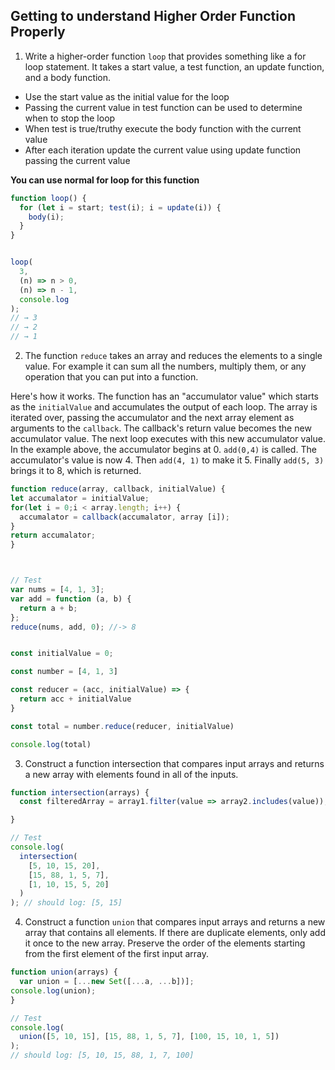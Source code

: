 ## Getting to understand Higher Order Function Properly

1. Write a higher-order function `loop` that provides something like a for loop statement. It takes a start value, a test function, an update function, and a body function.

- Use the start value as the initial value for the loop
- Passing the current value in test function can be used to determine when to stop the loop
- When test is true/truthy execute the body function with the current value
- After each iteration update the current value using update function passing the current value

**You can use normal for loop for this function**

```js
function loop() {
  for (let i = start; test(i); i = update(i)) {
    body(i);
  }
}


loop(
  3,
  (n) => n > 0,
  (n) => n - 1,
  console.log
);
// → 3
// → 2
// → 1
```

2. The function `reduce` takes an array and reduces the elements to a single value. For example it can sum all the numbers, multiply them, or any operation that you can put into a function.

Here's how it works. The function has an "accumulator value" which starts as the `initialValue` and accumulates the output of each loop. The array is iterated over, passing the accumulator and the next array element as arguments to the `callback`. The callback's return value becomes the new accumulator value. The next loop executes with this new accumulator value. In the example above, the accumulator begins at 0. `add(0,4)` is called. The accumulator's value is now 4. Then `add(4, 1)` to make it 5. Finally `add(5, 3)` brings it to 8, which is returned.

```js
function reduce(array, callback, initialValue) {
let accumalator = initialValue;
for(let i = 0;i < array.length; i++) {
  accumalator = callback(accumalator, array [i]);
}
return accumalator;
}



// Test
var nums = [4, 1, 3];
var add = function (a, b) {
  return a + b;
};
reduce(nums, add, 0); //-> 8


const initialValue = 0;

const number = [4, 1, 3]

const reducer = (acc, initialValue) => {
  return acc + initialValue
}

const total = number.reduce(reducer, initialValue)

console.log(total)

```

3. Construct a function intersection that compares input arrays and returns a new array with elements found in all of the inputs.

```js
function intersection(arrays) {
  const filteredArray = array1.filter(value => array2.includes(value));

}

// Test
console.log(
  intersection(
    [5, 10, 15, 20],
    [15, 88, 1, 5, 7],
    [1, 10, 15, 5, 20]
  )
); // should log: [5, 15]
```

4. Construct a function `union` that compares input arrays and returns a new array that contains all elements. If there are duplicate elements, only add it once to the new array. Preserve the order of the elements starting from the first element of the first input array.

```js
function union(arrays) {
  var union = [...new Set([...a, ...b])];
console.log(union);
}

// Test
console.log(
  union([5, 10, 15], [15, 88, 1, 5, 7], [100, 15, 10, 1, 5])
);
// should log: [5, 10, 15, 88, 1, 7, 100]
```
